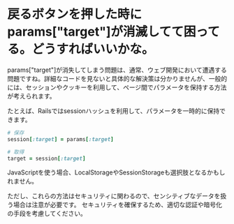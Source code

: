 # 戻るボタンを押した時にparams["target"]が消滅してて困ってる。どうすればいいかな。

params["target"]が消失してしまう問題は、通常、ウェブ開発において遭遇する問題ですね。詳細なコードを見ないと具体的な解決策は分かりませんが、一般的には、セッションやクッキーを利用して、ページ間でパラメータを保持する方法が考えられます。

たとえば、Railsではsessionハッシュを利用して、パラメータを一時的に保持できます。

```ruby
# 保存
session[:target] = params[:target]

# 取得
target = session[:target]
```

JavaScriptを使う場合、LocalStorageやSessionStorageも選択肢となるかもしれません。

ただし、これらの方法はセキュリティに関わるので、センシティブなデータを扱う場合は注意が必要です。
セキュリティを確保するため、適切な認証や暗号化の手段を考慮してください。
